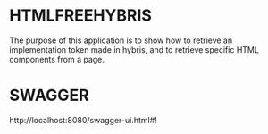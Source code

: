 # HTMLFREEHYBRIS

The purpose of this application is to show how to retrieve an implementation token made in hybris, and to retrieve specific HTML components from a page.



# SWAGGER 

http://localhost:8080/swagger-ui.html#!





